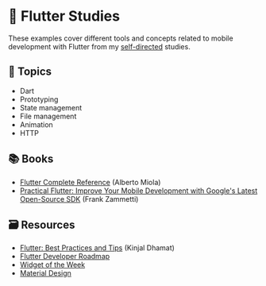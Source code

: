 # 📱 Flutter Studies

These examples cover different tools and concepts related to mobile development with Flutter from my [self-directed](https://github.com/DanielBrito/self-learning) studies.

## :bookmark_tabs: Topics

- Dart
- Prototyping
- State management
- File management
- Animation
- HTTP

## :books: Books

- [Flutter Complete Reference](./ebook_flutter_complete_reference.pdf) (Alberto Miola)
- [Practical Flutter: Improve Your Mobile Development with Google's Latest Open-Source SDK](https://github.com/DanielBrito/flutter-studies/tree/main/Practical%20Flutter) (Frank Zammetti)

## :card_file_box: Resources

- [Flutter: Best Practices and Tips](https://medium.com/flutter-community/flutter-best-practices-and-tips-7c2782c9ebb5) (Kinjal Dhamat)
- [Flutter Developer Roadmap](https://github.com/Tarikul711/flutter-development-roadmap)
- [Widget of the Week](https://www.youtube.com/playlist?list=PLjxrf2q8roU23XGwz3Km7sQZFTdB996iG)
- [Material Design](https://material.io/design)
